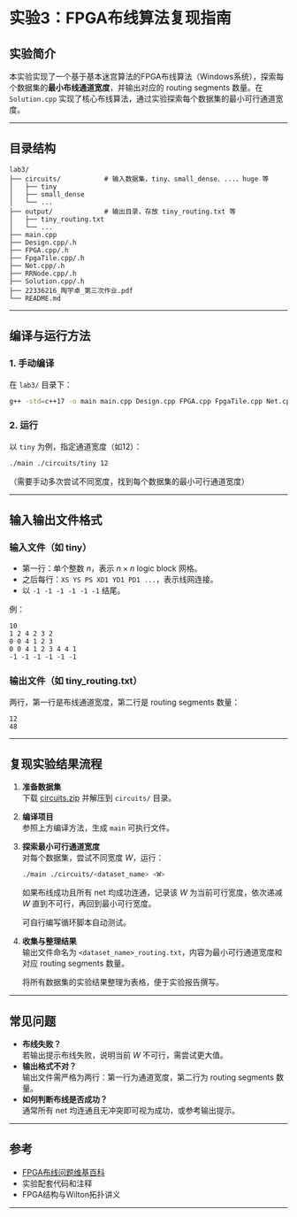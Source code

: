 # 实验3：FPGA布线算法复现指南

## 实验简介

本实验实现了一个基于基本迷宫算法的FPGA布线算法（Windows系统），探索每个数据集的**最小布线通道宽度**，并输出对应的 routing segments 数量。在 `Solution.cpp` 实现了核心布线算法，通过实验探索每个数据集的最小可行通道宽度。

---

## 目录结构

```
lab3/
├── circuits/           # 输入数据集，tiny、small_dense、...、huge 等
│   ├── tiny
│   ├── small_dense
│   └── ...
├── output/             # 输出目录，存放 tiny_routing.txt 等
│   ├── tiny_routing.txt
│   └── ...
├── main.cpp
├── Design.cpp/.h
├── FPGA.cpp/.h
├── FpgaTile.cpp/.h
├── Net.cpp/.h
├── RRNode.cpp/.h
├── Solution.cpp/.h
├── 22336216_陶宇卓_第三次作业.pdf
└── README.md
```

---

## 编译与运行方法

### 1. 手动编译

在 `lab3/` 目录下：

```bash
g++ -std=c++17 -o main main.cpp Design.cpp FPGA.cpp FpgaTile.cpp Net.cpp RRNode.cpp Solution.cpp
```

### 2. 运行

以 `tiny` 为例，指定通道宽度（如12）：

```bash
./main ./circuits/tiny 12
```

（需要手动多次尝试不同宽度，找到每个数据集的最小可行通道宽度）

---

## 输入输出文件格式

### 输入文件（如 tiny）

- 第一行：单个整数 $n$，表示 $n \times n$ logic block 网格。
- 之后每行：`XS YS PS XD1 YD1 PD1 ...`，表示线网连接。
- 以 `-1 -1 -1 -1 -1 -1` 结尾。

例：

```
10
1 2 4 2 3 2
0 0 4 1 2 3
0 0 4 1 2 3 4 4 1
-1 -1 -1 -1 -1 -1
```

### 输出文件（如 tiny_routing.txt）

两行，第一行是布线通道宽度，第二行是 routing segments 数量：

```
12
48
```

---

## 复现实验结果流程

1. **准备数据集**  
   下载 [circuits.zip](http://172.18.233.211:5244) 并解压到 `circuits/` 目录。

2. **编译项目**  
   参照上方编译方法，生成 `main` 可执行文件。

3. **探索最小可行通道宽度**  
   对每个数据集，尝试不同宽度 $W$，运行：

   ```bash
   ./main ./circuits/<dataset_name> <W>
   ```

   如果布线成功且所有 net 均成功连通，记录该 $W$ 为当前可行宽度，依次递减 $W$ 直到不可行，再回到最小可行宽度。

   可自行编写循环脚本自动测试。

4. **收集与整理结果**  
   输出文件命名为 `<dataset_name>_routing.txt`，内容为最小可行通道宽度和对应 routing segments 数量。

   将所有数据集的实验结果整理为表格，便于实验报告撰写。

---

## 常见问题

- **布线失败？**  
  若输出提示布线失败，说明当前 $W$ 不可行，需尝试更大值。
- **输出格式不对？**  
  输出文件需严格为两行：第一行为通道宽度，第二行为 routing segments 数量。
- **如何判断布线是否成功？**  
  通常所有 net 均连通且无冲突即可视为成功，或参考输出提示。

---

## 参考

- [FPGA布线问题维基百科](https://en.wikipedia.org/wiki/FPGA_routing)
- 实验配套代码和注释
- FPGA结构与Wilton拓扑讲义

---